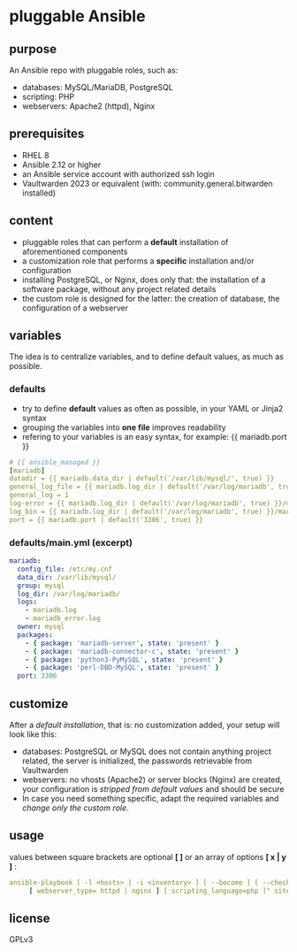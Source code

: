 # pluggable Ansible

## purpose

An Ansible repo with pluggable roles, such as:
- databases: MySQL/MariaDB, PostgreSQL
- scripting: PHP
- webservers: Apache2 (httpd), Nginx

## prerequisites
- RHEL 8
- Ansible 2.12 or higher
- an Ansible service account with authorized ssh login
- Vaultwarden 2023 or equivalent (with: community.general.bitwarden installed)

## content
- pluggable roles that can perform a **default** installation of aforementioned components
- a customization role that performs a **specific** installation and/or configuration
- installing PostgreSQL, or Nginx, does only that: the installation of a software package, without any project related details
- the custom role is designed for the latter: the creation of database, the configuration of a webserver

## variables
The idea is to centralize variables, and to define default values, as much as possible.

### defaults

- try to define **default** values as often as possible, in your YAML or Jinja2 syntax
- grouping the variables into **one file** improves readability
- refering to your variables is an easy syntax, for example: {{ mariadb.port }}

```yml
# {{ ansible_managed }}
[mariadb]
datadir = {{ mariadb.data_dir | default('/var/lib/mysql/', true) }}
general_log_file = {{ mariadb.log_dir | default('/var/log/mariadb', true) }}/mariadb.log
general_log = 1
log-error = {{ mariadb.log_dir | default('/var/log/mariadb', true) }}/mariadb_error.log
log_bin = {{ mariadb.log_dir | default('/var/log/mariadb', true) }}/mariadb_bin
port = {{ mariadb.port | default('3306', true) }}
```

### defaults/main.yml (excerpt)

```yml
mariadb:
  config_file: /etc/my.cnf
  data_dir: /var/lib/mysql/
  group: mysql
  log_dir: /var/log/mariadb/
  logs:
    - mariadb.log
    - mariadb_error.log
  owner: mysql
  packages:
    - { package: 'mariadb-server', state: 'present' }
    - { package: 'mariadb-connector-c', state: 'present' }
    - { package: 'python3-PyMySQL', state: 'present' }
    - { package: 'perl-DBD-MySQL', state: 'present' }
  port: 3306
```
## customize

After a *default installation*, that is: no customization added, your setup will look like this:
- databases: PostgreSQL or MySQL does not contain anything project related, the server is initialized, the passwords retrievable from Vaultwarden
- webservers: no vhosts (Apache2) or server blocks (Nginx) are created, your configuration is *stripped from default values* and should be secure
- In case you need something specific, adapt the required variables and *change only the custom role*.

## usage

values between square brackets are optional **[ ]** or an array of options **[ x | y ]** :

```yml
ansible-playbook [ -l <hosts> | -i <inventory> ] [ --become ] [ --check ] -e "env=<environment> [ database_type= mariadb | postgresql ] 
     [ webserver_type= httpd | nginx ] [ scripting_language=php ]" site.yml
```

## license
GPLv3
